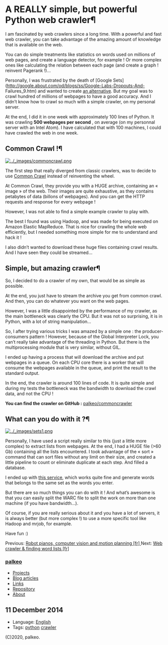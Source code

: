 # A REALLY simple, but powerful Python web crawler¶

I am fascinated by web crawlers since a long time. With a powerful and fast
web crawler, you can take advantage of the amazing amount of knowledge that is
available on the web.

You can do simple treatments like statistics on words used on millions of web
pages, and create a language detector, for example ! Or more complex ones like
calculating the relation between each page (and create a graph ! reinvent
Pagerank !)…

Personally, I was frustrated by the death of [Google
Sets](http://google.about.com/od/blogs/ss/Google-Labs-Dropouts-And-
Failures_9.htm) and wanted to create [an alternative](http://sets.palkeo.com).
But my goal was to crawl hundred of millions of webpages to have a good
accuracy. And I didn’t know how to crawl so much with a simple crawler, on my
personal server.

At the end, I did it in one week with approximately 100 lines of Python. It
was crawling **500 webpages per second** , on average (on my personnal server
with an Intel Atom). I have calculated that with 100 machines, I could have
crawled the web in one week.

## Common Crawl !¶

[![../_images/commoncrawl.png](../_images/commoncrawl.png)](http://commoncrawl.org)

The first step that really diverged from classic crawlers, was to decide to
use [Common Crawl](http://commoncrawl.org) instead of reinventing the wheel.

At Common Crawl, they provide you with a HUGE archive, containing an « image »
of the web. Their images are quite exhaustive, as they contains petabytes of
data (billons of webpages). And you can get the HTTP requests and response for
every webpage !

However, I was not able to find a simple example crawler to play with.

The best I found was using Hadoop, and was made for being executed on Amazon
Elastic MapReduce. That is nice for crawling the whole web efficiently, but I
needed something more simple for me to understand and hack it !

I also didn’t wanted to download these huge files containing crawl results.
And I have seen they could be streamed…

## Simple, but amazing crawler¶

So, I decided to do a crawler of my own, that would be as simple as possible.

At the end, you just have to stream the archive you get from common crawl. And
then, you can do whatever you want on the web pages.

However, I was a little disappointed by the performance of my crawler, as the
main bottleneck was clearly the CPU. But it was not so surprising, it is in
Python, with a lot of string manipulation…

So, I after trying various tricks I was amazed by a simple one : the producer-
consumers pattern ! However, because of the Global Interpreter Lock, you can’t
really take advantage of the threading in Python. But there is the
multiprocessing module that is very similar, without GIL.

I ended up having a process that will download the archive and put webpages in
a queue. On each CPU core there is a worker that will consume the webpages
available in the queue, and print the result to the standard output.

In the end, the crawler is around 100 lines of code. It is quite simple and
during my tests the bottleneck was the bandwidth to download the crawl data,
and not the CPU !

**You can find the crawler on GitHub :**
[palkeo/commoncrawler](http://github.com/palkeo/commoncrawler)

## What can you do with it ?¶

[![../_images/sets1.png](../_images/sets1.png)](../_images/sets1.png)

Personally, I have used a script really similar to this (just a little more
complex) to extract lists from webpages. At the end, I had a HUGE file (>60
Gb) containing all the lists encountered. I took advantage of the « sort »
command that can sort files without any limit on their size, and created a
little pipeline to count or eliminate duplicate at each step. And filled a
database.

I ended up with [this service](http://sets.palkeo.com/), which works quite
fine and generate words that belongs to the same set as the words you enter.

But there are so much things you can do with it ! And what’s awesome is that
you can easily split the WARC file to split the work on more than one machine
(if you have bandwidth…).

Of course, if you are really serious about it and you have a lot of servers,
it is always better (but more complex !) to use a more specific tool like
Hadoop and mrjob, for example.

Have fun :)

Previous: [ Robot pianos, computer vision and motion planning [fr]
](../projets/pianos.html)   Next: [ Web crawler & finding word lists [fr]
](../projets/sets.html)

### [palkeo](../index.html)

  * [Projects](../projets/index.html)
  * [Blog articles](index.html)
  * [Links](http://links.palkeo.com)
  * [Repository](http://repo.palkeo.com/)
  * [About](../about.html)

##  11 December 2014

  * Language: [English](language/english.html)
  * Tags:  [python](tag/python.html) [crawler](tag/crawler.html)

(C)2020, palkeo.

